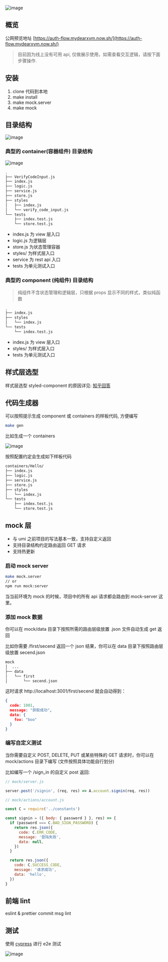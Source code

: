 ![image](https://user-images.githubusercontent.com/6184465/55446887-24d79480-55f4-11e9-900b-09783d0e34f9.png)

## 概览

公网预览地址 [https://auth-flow.mydearxym.now.sh/](https://auth-flow.mydearxym.now.sh/)

> 目前因为线上没有可用 api, 仅做展示使用，如需查看交互逻辑，请按下面步骤操作.

## 安装

1. clone 代码到本地
2. make install
3. make mock.server
4. make mock

## 目录结构

![image](https://user-images.githubusercontent.com/6184465/55447257-9401b880-55f5-11e9-85c6-97c1ceceb224.png)


### 典型的 container(容器组件) 目录结构

![image](https://user-images.githubusercontent.com/6184465/55447267-9cf28a00-55f5-11e9-9423-909cd68a8f8c.png)

```bash
.
├── VerifyCodeInput.js
├── index.js
├── logic.js
├── service.js
├── store.js
├── styles
│   ├── index.js
│   └── verify_code_input.js
└── tests
    ├── index.test.js
    └── store.test.js
```

- index.js   为 view 层入口
- logic.js   为逻辑层
- store.js   为状态管理容器
- styles/    为样式层入口
- service    为 rest api 入口
- tests      为单元测试入口

### 典型的 component (纯组件) 目录结构

> 纯组件不含状态管理和逻辑层，只根据 props 显示不同的样式，类似纯函数

```bash
.
├── index.js
├── styles
│   └── index.js
└── tests
    └── index.test.js
```

- index.js   为 view 层入口
- styles/    为样式层入口
- tests      为单元测试入口


## 样式层选型

样式层选型 styled-component 的原因详见: [知乎回答](https://www.zhihu.com/question/33629737/answer/592881163)



## 代码生成器

可以按照提示生成 component 或 containers 的样板代码, 方便编写

```bash
make gen
```

比如生成一个 containers

![image](https://user-images.githubusercontent.com/6184465/55447324-dc20db00-55f5-11e9-96a5-d9e604ee4e94.png)

按照配置约定会生成如下样板代码

```bash
containers/Hello/
├── index.js
├── logic.js
├── service.js
├── store.js
├── styles
│   └── index.js
└── tests
    ├── index.test.js
    └── store.test.js
```

## mock 层

- 与 umi 之前项目的写法基本一致，支持自定义返回
- 支持目录结构约定路由返回 GET 请求
- 支持热更新

### 启动 mock server

```bash
make mock.server
// or 
npm run mock:server
```
当当前环境为 mock 的时候，项目中的所有 api 请求都会路由到 mock-server 这里。

### 添加 mock 数据

你可以在 mock/data 目录下按照所需的路由层级放置 .json 文件自动生成 get 返回

比如你需要 /first/secend 返回一个 json 结果，你可以在 data 目录下按照路由层级放置 secend.json

```bash
mock
│  ...
├── data
│   └── first
│       └── secend.json
```

这时请求 http://localhost:3001/first/secend 就会自动得到： 

```json
{
  code: 1001,
  message: "获取成功",
  data: {
    foo: "boo"
  }
}
```

### 编写自定义测试

当你需要自定义 POST, DELETE, PUT 或某些特殊的 GET 请求时，你可以在 mock/actions 目录下编写 (文件按照具体功能自行划分)

比如编写一个 /sign_in 的自定义 post 返回: 

```js
// mock/server.js

server.post('/signin', (req, res) => A.account.signin(req, res))
```

```js
// mock/actions/account.js

const C = require('../constants')

const signin = ({ body: { password } }, res) => {
  if (password === C.BAD_SIGN_PASSWORD) {
    return res.json({
      code: C.ERR_CODE,
      message: '登陆失败',
      data: null,
    })
  }

  return res.json({
    code: C.SUCCESS_CODE,
    message: '请求成功',
    data: 'hello',
  })
}

```

## 前端 lint

eslint & prettier
commit msg lint


## 测试

使用 [cypress](https://www.cypress.io/) 进行 e2e 测试
 
![image](https://user-images.githubusercontent.com/6184465/55447400-2efa9280-55f6-11e9-9dc8-18dca1fb32db.png)


